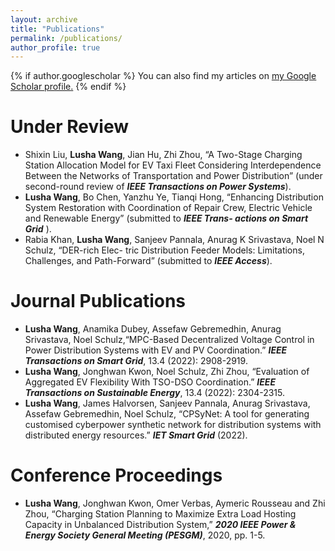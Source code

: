 ```yaml
---
layout: archive
title: "Publications"
permalink: /publications/
author_profile: true
---
```


{% if author.googlescholar %}
  You can also find my articles on <u><a href="{{author.googlescholar}}">my Google Scholar profile</a>.</u>
{% endif %}

<!--
{% include base_path %}

{% for post in site.publications reversed %}
  {% include archive-single.html %}
{% endfor %}
-->

Under Review
======
* Shixin Liu, **Lusha Wang**, Jian Hu, Zhi Zhou, “A Two-Stage Charging Station Allocation Model for EV Taxi Fleet Considering Interdependence Between the Networks of Transportation and Power Distribution” (under second-round review of **_IEEE Transactions on Power Systems_**).
* **Lusha Wang**, Bo Chen, Yanzhu Ye, Tianqi Hong, “Enhancing Distribution System Restoration with
Coordination of Repair Crew, Electric Vehicle and Renewable Energy” (submitted to **_IEEE Trans-
actions on Smart Grid_** ).
* Rabia Khan, **Lusha Wang**, Sanjeev Pannala, Anurag K Srivastava, Noel N Schulz, “DER-rich Elec-
tric Distribution Feeder Models: Limitations, Challenges, and Path-Forward” (submitted to **_IEEE
Access_**).


Journal Publications
=====
* **Lusha Wang**, Anamika Dubey, Assefaw Gebremedhin, Anurag Srivastava, Noel Schulz,“MPC-Based
Decentralized Voltage Control in Power Distribution Systems with EV and PV Coordination.” **_IEEE
Transactions on Smart Grid_**, 13.4 (2022): 2908-2919.
* **Lusha Wang**, Jonghwan Kwon, Noel Schulz, Zhi Zhou, “Evaluation of Aggregated EV Flexibility With
TSO-DSO Coordination.” **_IEEE Transactions on Sustainable Energy_**, 13.4 (2022): 2304-2315.
* **Lusha Wang**, James Halvorsen, Sanjeev Pannala, Anurag Srivastava, Assefaw Gebremedhin, Noel
Schulz, “CPSyNet: A tool for generating customised cyberpower synthetic network for distribution
systems with distributed energy resources.” **_IET Smart Grid_** (2022).


Conference Proceedings
=====
*  **Lusha Wang**, Jonghwan Kwon, Omer Verbas, Aymeric Rousseau and Zhi Zhou, “Charging Station
Planning to Maximize Extra Load Hosting Capacity in Unbalanced Distribution System,” **_2020 IEEE
Power & Energy Society General Meeting (PESGM)_**, 2020, pp. 1-5.
